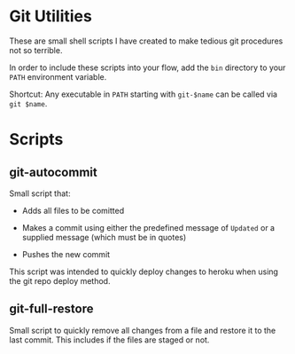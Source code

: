 # Git Utilities

These are small shell scripts I have created to make tedious git procedures not so terrible.

In order to include these scripts into your flow, add the `bin` directory to your `PATH` environment variable.

Shortcut: Any executable in `PATH` starting with `git-$name` can be called via `git $name`.

# Scripts

## git-autocommit

Small script that:

- Adds all files to be comitted

- Makes a commit using either the predefined message of `Updated` or a supplied message (which must be in quotes)

- Pushes the new commit

This script was intended to quickly deploy changes to heroku when using the git repo deploy method.

## git-full-restore

Small script to quickly remove all changes from a file and restore it to the last commit. This includes if the files are
staged or not.